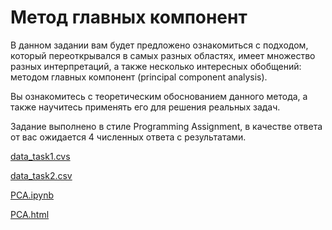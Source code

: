 # Метод главных компонент

В данном задании вам будет предложено ознакомиться с подходом, который переоткрывался в самых разных областях, имеет множество разных интерпретаций,
а также несколько интересных обобщений: методом главных компонент (principal component analysis).

Вы ознакомитесь с теоретическим обоснованием данного метода, а также научитесь применять его для решения реальных задач.

Задание выполнено в стиле Programming Assignment, в качестве ответа от вас ожидается 4 численных ответа с результатами.

[data_task1.cvs](https://stepik.org/media/attachments/lesson/89425/data_task1.csv)

[data_task2.csv](https://stepik.org/media/attachments/lesson/89425/data_task2.csv)

[PCA.ipynb](https://stepik.org/media/attachments/lesson/89425/PCA_Stepik.ipynb)

[PCA.html](https://stepik.org/media/attachments/lesson/89425/PCA_Stepik.html)

